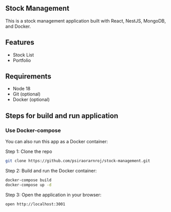## Stock Management

This is a stock management application built with React, NestJS, MongoDB, and Docker.

## Features

- Stock List
- Portfolio

## Requirements

- Node 18
- Git (optional)
- Docker (optional)

## Steps for build and run application

### Use Docker-compose

You can also run this app as a Docker container:

Step 1: Clone the repo

```bash
git clone https://github.com/psiraorarnroj/stock-management.git
```

Step 2: Build and run the Docker container:

```bash
docker-compose build
docker-compose up -d
```

Step 3: Open the application in your browser:

```bash
open http://localhost:3001
```
